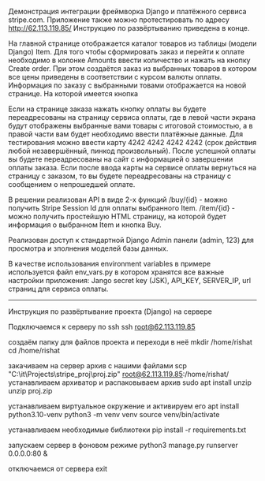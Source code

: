 Демонстрация интеграции фреймворка Django и платёжного сервиса stripe.com.
Приложение также можно протестировать по адресу http://62.113.119.85/
Инструкцию по развёртыванию приведена в конце.


На главной странице отображается каталог товаров из таблицы (модели Django) Item. Для того чтобы сформировать заказ и перейти к оплате необходимо в колонке Amounts ввести количество и нажать на кнопку Create order. При этом создаётся заказ из выбранных товаров в котором все цены приведены в соответствии с курсом валюты оплаты. Информация по заказу с выбранными товами отображается на новой странице. На которой имеется кнопка 

Если на странице заказа нажать кнопку оплаты вы будете переадресованы на страницу сервиса оплаты, где в левой части экрана будут отображены выбранные вами товары с итоговой стоимостью, а в правой части вам будет необходимо ввести платёжные данные.
Для тестирования можно ввести карту 4242 4242 4242 4242 (срок действия любой незавершённый, пинкод произвольный). После успешной оплаты вы будете переадресованы на сайт с информацией о завершении оплаты заказа. Если после ввода карты на сервисе оплаты вернуться на страницу с заказом, то вы будете переадресованы на страницу с сообщением о непрошедшей оплате.

В решении реализован API в виде 2-х функций
/buy/{id}  - можно получить Stripe Session Id для оплаты выбранного Item.
/item/{id} - можно получить простейшую HTML страницу, на которой будет информация о выбранном Item и кнопка Buy. 

Реализован доступ к стандартной Django Admin панели (admin, 123) для просмотра и зполнения моделей базы данных.

В качестве использования environment variables в примере используется файл env_vars.py в котором хранятся все важные настройки приложения: Jango secret key (JSK), API_KEY, SERVER_IP, url страниц для сервиса оплаты.

---------------------------
Инструкция по развёртывание проекта (Django) на сервере

Подключаемся к серверу по ssh
ssh root@62.113.119.85

создаём папку для файлов проекта и переходи в неё
mkdir /home/rishat
cd /home/rishat

закачиваем на сервер архив с нашими файлами
scp "C:\it\Projects\stripe_proj\proj.zip" root@62.113.119.85:/home/rishat/
устанавливаем архиватор и распаковываем архив
sudo apt install unzip
unzip proj.zip

устанавливаем виртуальное окружение и активируем его
apt install python3.10-venv
python3 -m venv venv
source venv/bin/activate

устанавливаем необходимые библиотеки
pip install -r requirements.txt

запускаем сервер в фоновом режиме
python3 manage.py runserver 0.0.0.0:80 &

отключаемся от сервера
exit 
